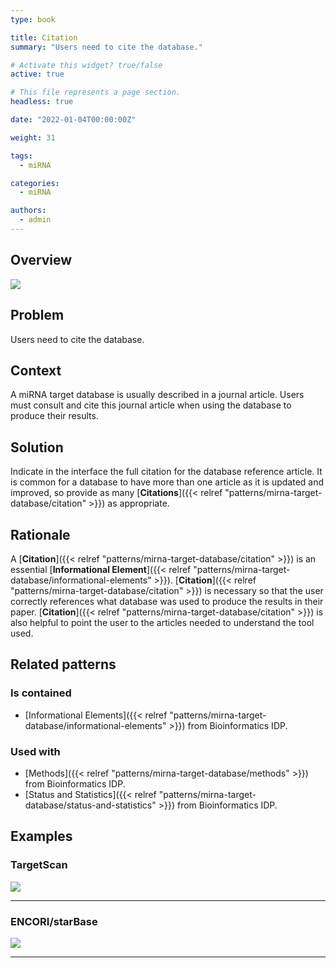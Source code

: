 ```yaml
---
type: book

title: Citation
summary: "Users need to cite the database."

# Activate this widget? true/false
active: true

# This file represents a page section.
headless: true

date: "2022-01-04T00:00:00Z"

weight: 31

tags:
  - miRNA

categories:
  - miRNA

authors:
  - admin
---
```


## Overview

![](citation.png)

## Problem

Users need to cite the database.

## Context

A miRNA target database is usually described in a journal article. Users must consult and cite this journal article when using the database to produce their results.


## Solution

Indicate in the interface the full citation for the database reference article. It is common for a database to have more than one article as it is updated and improved, so provide as many [**Citations**]({{< relref "patterns/mirna-target-database/citation" >}}) as appropriate.


## Rationale

A [**Citation**]({{< relref "patterns/mirna-target-database/citation" >}}) is an essential [**Informational Element**]({{< relref "patterns/mirna-target-database/informational-elements" >}}). [**Citation**]({{< relref "patterns/mirna-target-database/citation" >}}) is necessary so that the user correctly references what database was used to produce the results in their paper. [**Citation**]({{< relref "patterns/mirna-target-database/citation" >}}) is also helpful to point the user to the articles needed to understand the tool used.

## Related patterns

### Is contained

- [Informational Elements]({{< relref "patterns/mirna-target-database/informational-elements" >}}) from Bioinformatics IDP.

### Used with

- [Methods]({{< relref "patterns/mirna-target-database/methods" >}}) from Bioinformatics IDP.
- [Status and Statistics]({{< relref "patterns/mirna-target-database/status-and-statistics" >}}) from Bioinformatics IDP.

## Examples

### TargetScan

![](target_scan_citation.png)

---

### ENCORI/starBase

![](encori_citation.png)

---